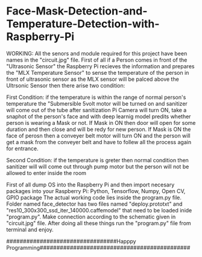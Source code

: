 # Face-Mask-Detection-and-Temperature-Detection-with-Raspberry-Pi
WORKING:
All the senors and module required for this project have been names in the "circuit.jpg" file.
First of all if a Person comes in front of the "Ultrasonic Sensor" the Raspberry Pi recieves the information and prepares the "MLX Temperature Sensor" to sense the temperature of the person in front of ultrasonic sensor as the MLX sensor will be palced above the Ultrsonic Sensor then there arise two condition:


First Condition:
  if the temperature is within the range of normal person's temperature the "Submersible 5volt motor will be turned on and sanitizer will come out of the tube after sanitization 
    Pi Camera will turn ON, take a snaphot of the person's face and with deep learnig model predits whether person is wearing a Mask or not. If Mask in ON then door will open for 
    some duration and then close and will be redy for new person. If Mask is ON the face of perosn then a conveyer belt motor will turn ON and the person will get a mask from the 
    conveyer belt and have to follew all the process again for entrance.

Second Condition:
  if the temperature is greter then normal condition then sanitizer will will come out through pump motor but the person will not be allowed to enter inside the room

First of all dump OS into the Raspberry Pi and then import necesary packages into your Raspberry Pi: Python, Tensorflow, Numpy, Open CV, GPIO package
The actual working code lies inside the program.py file.
Folder named face_detector has two files named "deploy.prototxt" and "res10_300x300_ssd_iter_140000.caffemodel" that need to be loaded inide "program.py".
Make connection according to the schematic given in "circuit.jpg" file.
After doing all these things run the "program.py" file from terminal and enjoy.

#################################Happpy Programming#############################################
